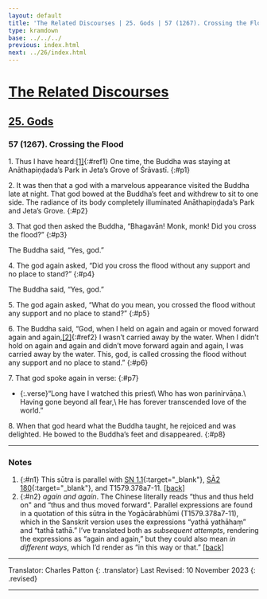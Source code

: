 ```yaml
---
layout: default
title: 'The Related Discourses | 25. Gods | 57 (1267). Crossing the Flood'
type: kramdown
base: ../../../
previous: index.html
next: ../26/index.html
---
```


# [The Related Discourses](../index.html)
## [25. Gods](index.html)
### 57 (1267). Crossing the Flood

1\. Thus I have heard:[\[1\]](#n1){:#ref1} One time, the Buddha was staying at Anāthapiṇḍada’s Park in Jeta’s Grove of Śrāvastī.
{:#p1}

2\. It was then that a god with a marvelous appearance visited the Buddha late at night. That god bowed at the Buddha’s feet and withdrew to sit to one side. The radiance of its body completely illuminated Anāthapiṇḍada’s Park and Jeta’s Grove.
{:#p2}

3\. That god then asked the Buddha, “Bhagavān! Monk, monk! Did you cross the flood?”
{:#p3}

The Buddha said, “Yes, god.”

4\. The god again asked, “Did you cross the flood without any support and no place to stand?”
{:#p4}

The Buddha said, “Yes, god.”

5\. The god again asked, “What do you mean, you crossed the flood without any support and no place to stand?”
{:#p5}

6\.  The Buddha said, “God, when I held on again and again or moved forward again and again,[\[2\]](#n2){:#ref2} I wasn’t carried away by the water. When I didn’t hold on again and again and didn’t move forward again and again, I was carried away by the water. This, god, is called crossing the flood without any support and no place to stand.”
{:#p6}

7\. That god spoke again in verse:
{:#p7}

* {:.verse}“Long have I watched this priest\\
Who has won parinirvāṇa.\\
Having gone beyond all fear,\\
He has forever transcended love of the world.”

8\. When that god heard what the Buddha taught, he rejoiced and was delighted. He bowed to the Buddha’s feet and disappeared.
{:#p8}

---

### Notes

1. {:#n1} This sūtra is parallel with [SN 1.1](https://suttacentral.net/sn1.1){:target="_blank"}, [SĀ2 180](../../samyukta2/SA2_180.html){:target="_blank"}, and T1579.378a7-11. [\[back\]](#ref1)
2. {:#n2} <em>again and again</em>. The Chinese literally reads “thus and thus held on" and “thus and thus moved forward". Parallel expressions are found in a quotation of this sūtra in the Yogācārabhūmi (T1579.378a7-11), which in the Sanskrit version uses the expressions “yathā yathāhaṃ” and “tathā tathā.” I’ve translated both as <em>subsequent attempts</em>, rendering the expressions as “again and again,” but they could also mean <em>in different ways</em>, which I’d render as “in this way or that.” [\[back\]](#ref2)

---

Translator: Charles Patton
{: .translator}
Last Revised: 10 November 2023
{: .revised}

---